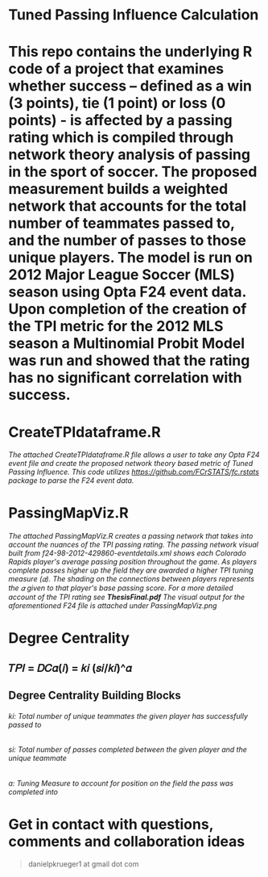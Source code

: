 # Tuned Passing Influence Calculation 
# This repo contains the underlying R code of a project that examines whether success – defined as a win (3 points), tie (1 point) or loss (0 points) - is affected by a passing rating which is compiled through network theory analysis of passing in the sport of soccer. The proposed measurement builds a weighted network that accounts for the total number of teammates passed to, and the number of passes to those unique players. The model is run on 2012 Major League Soccer (MLS) season using Opta F24 event data. Upon completion of the creation of the TPI metric for the 2012 MLS season a Multinomial Probit Model was run and showed that the rating has no significant correlation with success.
# CreateTPIdataframe.R
###### The attached CreateTPIdataframe.R file allows a user to take any Opta F24 event file and create the proposed network theory based metric of Tuned Passing Influence. This code utilizes https://github.com/FCrSTATS/fc.rstats package to parse the F24 event data.
# PassingMapViz.R
###### The attached PassingMapViz.R creates a passing network that takes into account the nuances of the TPI passing rating. The passing network visual built from f24-98-2012-429860-eventdetails.xml shows each Colorado Rapids player's average passing position throughout the game. As players complete passes higher up the field they are awarded a higher TPI tuning measure (𝛼). The shading on the connections between players represents the 𝛼 given to that player's base passing score. For a more detailed account of the TPI rating see **ThesisFinal.pdf** The visual output for the aforementioned F24 file is attached under PassingMapViz.png
# Degree Centrality 
## 𝑇𝑃𝐼 = 𝐷𝐶𝛼(𝑖) = 𝑘𝑖 (𝑠𝑖/𝑘𝑖)^𝛼

## Degree Centrality Building Blocks 
###### ki:  Total number of unique teammates the given player has successfully passed to 
###### si: Total number of passes completed between the given player and the unique teammate 
###### a: Tuning Measure to account for position on the field the pass was completed into 

# Get in contact with questions, comments and collaboration ideas 
> danielpkrueger1 at gmail dot com
